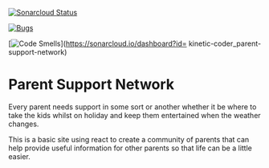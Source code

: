 [![Sonarcloud Status](https://sonarcloud.io/api/project_badges/measure?project=kinetic-coder_skills-management&metric=alert_status)](https://sonarcloud.io/dashboard?id=kinetic-coder_parent-support-network)

[![Bugs](https://sonarcloud.io/api/project_badges/measure?project=kinetic-coder_skills-management&metric=bugs)](https://sonarcloud.io/dashboard?id=kinetic-coder_parent-support-network)

[![Code Smells](https://sonarcloud.io/api/project_badges/measure?project=kinetic-coder_skills-management&metric=code_smells)](https://sonarcloud.io/dashboard?id= kinetic-coder_parent-support-network)

# Parent Support Network

Every parent needs support in some sort or another whether it be where to take the kids whilst on holiday and keep them entertained when the weather changes.

This is a basic site using react to create a community of parents that can help provide useful information for other parents so that life can be a little easier.

